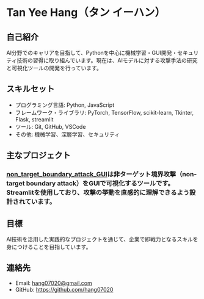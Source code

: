 # Tan Yee Hang（タン イーハン）

## 自己紹介
AI分野でのキャリアを目指して、Pythonを中心に機械学習・GUI開発・セキュリティ技術の習得に取り組んでいます。現在は、AIモデルに対する攻撃手法の研究と可視化ツールの開発を行っています。

## スキルセット
- プログラミング言語: Python, JavaScript
- フレームワーク・ライブラリ: PyTorch, TensorFlow, scikit-learn, Tkinter, Flask, streamlit
- ツール: Git, GitHub, VSCode
- その他: 機械学習、深層学習、セキュリティ

## 主なプロジェクト
### [non_target_boundary_attack_GUI](https://github.com/hang07020/non_target_boundary_attack_GUI)は非ターゲット境界攻撃（non-target boundary attack）をGUIで可視化するツールです。Streamlitを使用しており、攻撃の挙動を直感的に理解できるよう設計されています。


## 目標
AI技術を活用した実践的なプロジェクトを通じて、企業で即戦力となるスキルを身につけることを目指しています。

## 連絡先
- Email: hang07020@gmail.com
- GitHub: https://github.com/hang07020

